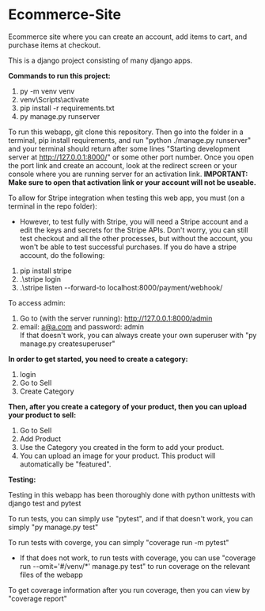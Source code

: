 ﻿# Ecommerce-Site

Ecommerce site where you can create an account, add items to cart, and purchase items at checkout.

This is a django project consisting of many django apps.

<b>Commands to run this project:</b>
1. py -m venv venv
2. venv\Scripts\activate
3. pip install -r requirements.txt
4. py manage.py runserver

To run this webapp, git clone this repository. Then go into the folder in a terminal, pip install requirements, and run "python ./manage.py runserver" and your terminal should return after some lines "Starting development server at http://127.0.0.1:8000/" or some other port number. Once you open the port link and create an account, look at the redirect screen or your console where you are running server for an activation link. <b>IMPORTANT: Make sure to open that activation link or your account will not be useable.</b>

To allow for Stripe integration when testing this web app, you must (on a terminal in the repo folder):
- However, to test fully with Stripe, you will need a Stripe account and a edit the keys and secrets for the Stripe APIs. Don't worry, you can still test checkout and all the other processes, but without the account, you won't be able to test successful purchases. If you do have a stripe account, do the following:  
1. pip install stripe
2. .\stripe login
3. .\stripe listen --forward-to localhost:8000/payment/webhook/

To access admin:
1. Go to (with the server running): http://127.0.0.1:8000/admin
2. email: a@a.com and password: admin <br>
If that doesn't work, you can always create your own superuser with "py manage.py createsuperuser"

<b>In order to get started, you need to create a category: </b>
1. login
2. Go to Sell
3. Create Category

<b>Then, after you create a category of your product, then you can upload your product to sell:</b>
1. Go to Sell
2. Add Product
3. Use the Category you created in the form to add your product.
4. You can upload an image for your product. This product will automatically be "featured". 

<b>Testing:</b>

Testing in this webapp has been thoroughly done with python unittests with django test and pytest

To run tests, you can simply use "pytest", and if that doesn't work, you can simply "py manage.py test"

To run tests with coverge, you can simply "coverage run -m pytest"
- If that does not work, to run tests with coverage, you can use "coverage run --omit='#/venv/*' manage.py test" to run coverage on the relevant files of the webapp

To get coverage information after you run coverage, then you can view by "coverage report"
